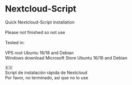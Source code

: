 # Nextcloud-Script
Quick Nextcloud-Script installation <br><br>
Please not finished so not use
<br><br>
Tested in:<br><br>
VPS root Ubuntu 16/18 and Debian<br>
Windows download Microsoft Store Ubuntu 16/18 and Debian

🇪🇸 <br>
Script de instalación rápida de Nextcloud<br>
Por favor, no terminado, así que no lo use
